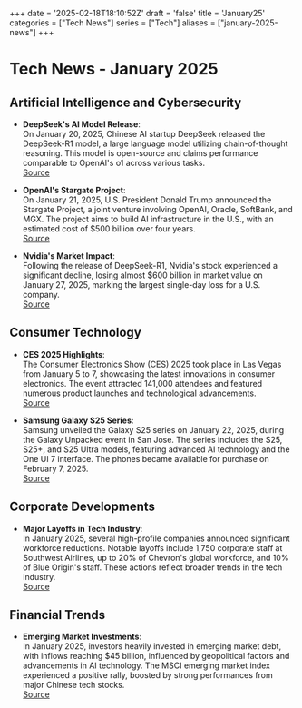 +++
date = '2025-02-18T18:10:52Z'
draft = 'false'
title = 'January25'
categories = ["Tech News"]
series = ["Tech"]
aliases = ["january-2025-news"]
+++
# Tech News - January 2025

## Artificial Intelligence and Cybersecurity

- **DeepSeek's AI Model Release**:  
  On January 20, 2025, Chinese AI startup DeepSeek released the DeepSeek-R1 model, a large language model utilizing chain-of-thought reasoning. This model is open-source and claims performance comparable to OpenAI's o1 across various tasks.  
  [Source](https://en.wikipedia.org/wiki/2025_in_artificial_intelligence?utm_source=chatgpt.com)

- **OpenAI's Stargate Project**:  
  On January 21, 2025, U.S. President Donald Trump announced the Stargate Project, a joint venture involving OpenAI, Oracle, SoftBank, and MGX. The project aims to build AI infrastructure in the U.S., with an estimated cost of $500 billion over four years.  
  [Source](https://en.wikipedia.org/wiki/2025_in_artificial_intelligence?utm_source=chatgpt.com)

- **Nvidia's Market Impact**:  
  Following the release of DeepSeek-R1, Nvidia's stock experienced a significant decline, losing almost $600 billion in market value on January 27, 2025, marking the largest single-day loss for a U.S. company.  
  [Source](https://en.wikipedia.org/wiki/2025?utm_source=chatgpt.com)

## Consumer Technology

- **CES 2025 Highlights**:  
  The Consumer Electronics Show (CES) 2025 took place in Las Vegas from January 5 to 7, showcasing the latest innovations in consumer electronics. The event attracted 141,000 attendees and featured numerous product launches and technological advancements.  
  [Source](https://en.wikipedia.org/wiki/CES_%28annual_technology_trade_show%29?utm_source=chatgpt.com)

- **Samsung Galaxy S25 Series**:  
  Samsung unveiled the Galaxy S25 series on January 22, 2025, during the Galaxy Unpacked event in San Jose. The series includes the S25, S25+, and S25 Ultra models, featuring advanced AI technology and the One UI 7 interface. The phones became available for purchase on February 7, 2025.  
  [Source](https://www.thesun.co.uk/shopping/32963255/samsung-galaxy-s25-pre-orders-where-to-buy/?utm_source=chatgpt.com)

## Corporate Developments

- **Major Layoffs in Tech Industry**:  
  In January 2025, several high-profile companies announced significant workforce reductions. Notable layoffs include 1,750 corporate staff at Southwest Airlines, up to 20% of Chevron's global workforce, and 10% of Blue Origin's staff. These actions reflect broader trends in the tech industry.  
  [Source](https://www.businessinsider.com/recent-company-layoffs-laying-off-workers-2025?utm_source=chatgpt.com)

## Financial Trends

- **Emerging Market Investments**:  
  In January 2025, investors heavily invested in emerging market debt, with inflows reaching $45 billion, influenced by geopolitical factors and advancements in AI technology. The MSCI emerging market index experienced a positive rally, boosted by strong performances from major Chinese tech stocks.  
  [Source](https://www.reuters.com/markets/investors-went-january-emerging-market-buying-spree-report-shows-2025-02-18/?utm_source=chatgpt.com)
